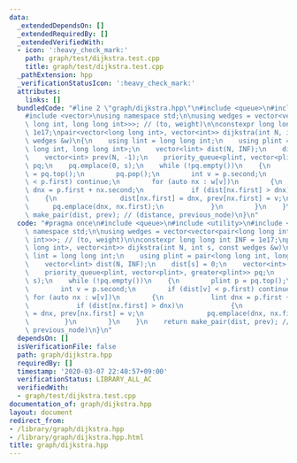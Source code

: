 ```yaml
---
data:
  _extendedDependsOn: []
  _extendedRequiredBy: []
  _extendedVerifiedWith:
  - icon: ':heavy_check_mark:'
    path: graph/test/dijkstra.test.cpp
    title: graph/test/dijkstra.test.cpp
  _pathExtension: hpp
  _verificationStatusIcon: ':heavy_check_mark:'
  attributes:
    links: []
  bundledCode: "#line 2 \"graph/dijkstra.hpp\"\n#include <queue>\n#include <utility>\n\
    #include <vector>\nusing namespace std;\n\nusing wedges = vector<vector<pair<long\
    \ long int, long long int>>>; // (to, weight)\n\nconstexpr long long int INF =\
    \ 1e17;\npair<vector<long long int>, vector<int>> dijkstra(int N, int s, const\
    \ wedges &w)\n{\n    using lint = long long int;\n    using plint = pair<long\
    \ long int, long long int>;\n    vector<lint> dist(N, INF);\n    dist[s] = 0;\n\
    \    vector<int> prev(N, -1);\n    priority_queue<plint, vector<plint>, greater<plint>>\
    \ pq;\n    pq.emplace(0, s);\n    while (!pq.empty())\n    {\n        plint p\
    \ = pq.top();\n        pq.pop();\n        int v = p.second;\n        if (dist[v]\
    \ < p.first) continue;\n        for (auto nx : w[v])\n        {\n            lint\
    \ dnx = p.first + nx.second;\n            if (dist[nx.first] > dnx)\n        \
    \    {\n                dist[nx.first] = dnx, prev[nx.first] = v;\n          \
    \      pq.emplace(dnx, nx.first);\n            }\n        }\n    }\n    return\
    \ make_pair(dist, prev); // (distance, previous_node)\n}\n"
  code: "#pragma once\n#include <queue>\n#include <utility>\n#include <vector>\nusing\
    \ namespace std;\n\nusing wedges = vector<vector<pair<long long int, long long\
    \ int>>>; // (to, weight)\n\nconstexpr long long int INF = 1e17;\npair<vector<long\
    \ long int>, vector<int>> dijkstra(int N, int s, const wedges &w)\n{\n    using\
    \ lint = long long int;\n    using plint = pair<long long int, long long int>;\n\
    \    vector<lint> dist(N, INF);\n    dist[s] = 0;\n    vector<int> prev(N, -1);\n\
    \    priority_queue<plint, vector<plint>, greater<plint>> pq;\n    pq.emplace(0,\
    \ s);\n    while (!pq.empty())\n    {\n        plint p = pq.top();\n        pq.pop();\n\
    \        int v = p.second;\n        if (dist[v] < p.first) continue;\n       \
    \ for (auto nx : w[v])\n        {\n            lint dnx = p.first + nx.second;\n\
    \            if (dist[nx.first] > dnx)\n            {\n                dist[nx.first]\
    \ = dnx, prev[nx.first] = v;\n                pq.emplace(dnx, nx.first);\n   \
    \         }\n        }\n    }\n    return make_pair(dist, prev); // (distance,\
    \ previous_node)\n}\n"
  dependsOn: []
  isVerificationFile: false
  path: graph/dijkstra.hpp
  requiredBy: []
  timestamp: '2020-03-07 22:40:57+09:00'
  verificationStatus: LIBRARY_ALL_AC
  verifiedWith:
  - graph/test/dijkstra.test.cpp
documentation_of: graph/dijkstra.hpp
layout: document
redirect_from:
- /library/graph/dijkstra.hpp
- /library/graph/dijkstra.hpp.html
title: graph/dijkstra.hpp
---
```


